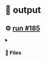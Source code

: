 # 📝  output 

## ⚙️ [run #185](https://github.com/jwenerd/ytm-dl/actions/runs/7611778266)

<details>

<summary>

### 📁 Files

</summary>

|                                                                       |lines|size|bytes |
|-----------------------------------------------------------------------|-----|----|------|
|[`output/library_subscriptions.csv` ](output/library_subscriptions.csv)|66   |4.0K|2598  |
|[`output/library_songs.csv` ](output/library_songs.csv)                |2542 |220K|224430|
|[`output/library_artists.csv` ](output/library_artists.csv)            |1998 |92K |90599 |
|[`output/library_albums.csv` ](output/library_albums.csv)              |932  |64K |65129 |
|[`output/history.csv` ](output/history.csv)                            |928  |96K |94718 |
|[`output/liked_songs.csv` ](output/liked_songs.csv)                    |1416 |120K|122826|

</details>